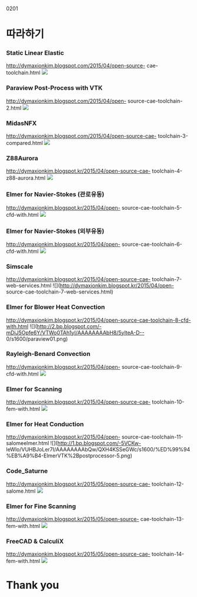 0201

# 따라하기

### Static Linear Elastic
http://dymaxionkim.blogspot.com/2015/04/open-source-
cae-toolchain.html
![](http://2.bp.blogspot.com/-rkKwkBb0JJ4/VSiw0TtICSI/AAAAAAAAa20/WL9jkWOHA2Q/s1600/20150411_014.png)

### Paraview Post-Process with VTK
http://dymaxionkim.blogspot.com/2015/04/open-
source-cae-toolchain-2.html
![](http://2.bp.blogspot.com/-rDXuJZyuUuA/VSpvG48IrUI/AAAAAAAAa6A/NDraQNyAhqI/s1600/paraview_02.png)

### MidasNFX
http://dymaxionkim.blogspot.com/2015/04/open-source-cae-
toolchain-3-compared.html
![](http://2.bp.blogspot.com/-oRPJkTaDlpU/VSsq2ytvRXI/AAAAAAAAa84/h3GCmP7o8Ac/s1600/03.png)

### Z88Aurora
http://dymaxionkim.blogspot.kr/2015/04/open-source-cae-
toolchain-4-z88-aurora.html
![](http://1.bp.blogspot.com/-UHnWTIoHBWg/VS-6KCo1LsI/AAAAAAAAbAg/nrcEHOdMTx0/s1600/20150416_013.png)

### Elmer for Navier-Stokes (관로유동)
http://dymaxionkim.blogspot.kr/2015/04/open-
source-cae-toolchain-5-cfd-with.html
![](http://4.bp.blogspot.com/-yxYBIm7FtnM/VTCbaVUs2GI/AAAAAAAAbCo/cSvldFQ_3UM/s1600/paraview03.png)

### Elmer for Navier-Stokes (외부유동)
http://dymaxionkim.blogspot.kr/2015/04/open-
source-cae-toolchain-6-cfd-with.html
![](http://1.bp.blogspot.com/-GOjWQZXUnxg/VTQ8xwTfIaI/AAAAAAAAbGs/zdLb-5wql9A/s1600/paraview02.png)

### Simscale
http://dymaxionkim.blogspot.kr/2015/04/open-source-cae-
toolchain-7-web-services.html
![](http://dymaxionkim.blogspot.kr/2015/04/open-
source-cae-toolchain-7-web-services.html)

### Elmer for Blower Heat Convection
http://dymaxionkim.blogspot.kr/2015/04/open-source-cae-toolchain-8-cfd-with.html
![](http://2.bp.blogspot.com/-mDiJ5Opfe6Y/VTWo0TAh1yI/AAAAAAAAbH8/5ylteA-D--
0/s1600/paraview01.png)

### Rayleigh-Benard Convection
http://dymaxionkim.blogspot.kr/2015/04/open-
source-cae-toolchain-9-cfd-with.html
![](http://4.bp.blogspot.com/-4luijv4jYJs/VT2AM5meB1I/AAAAAAAAbN8/dSU2Dhy0tko/s1600/elmer_vtk_01.png)

### Elmer for Scanning
http://dymaxionkim.blogspot.kr/2015/04/open-source-cae-
toolchain-10-fem-with.html
![](http://2.bp.blogspot.com/-TdzDBGf4OG0/VT4dqAmrUpI/AAAAAAAAbOs/20flZwvhYk4/s1600/paraview01.png)

### Elmer for Heat Conduction
http://dymaxionkim.blogspot.kr/2015/04/open-
source-cae-toolchain-11-salomeelmer.html
![](http://1.bp.blogspot.com/-5VCKw-
leWlo/VUHBJoLer7I/AAAAAAAAbQw/QXH4KSSeGWc/s1600/%ED%99%94%EB%A9%B4-ElmerVTK%2Bpostprocessor-5.png)

### Code_Saturne
http://dymaxionkim.blogspot.kr/2015/05/open-source-cae-
toolchain-12-salome.html
[![](https://i.ytimg.com/vi/_dc9r0VVfLw/hqdefault.jpg?custom=true&w=196&h=110&stc=true&jpg444=true&jpgq=90&sp=68&sigh=AsLoMt68g7qdao3tu1htmlYtV5o)](https://youtu.be/_dc9r0VVfLw)

### Elmer for Fine Scanning
http://dymaxionkim.blogspot.kr/2015/05/open-source-
cae-toolchain-13-fem-with.html
![](http://4.bp.blogspot.com/-b8wgzCPxwEo/VU_x0CHI8yI/AAAAAAAAb9Y/yBVPunOiFm8/s640/paraview03.png)

### FreeCAD & CalculiX
http://dymaxionkim.blogspot.kr/2015/05/open-source-cae-
toolchain-14-fem-with.html
![](http://2.bp.blogspot.com/-2tjCv0_PRtA/VVDX0OqrycI/AAAAAAAAcBM/iswoJBgPIMA/s640/%EC%8A%A4%ED%81%AC%EB%A6%B0%EC%83%B7%2C%2B2015-05-12%2B00%3A36%3A57.png)

# Thank you

